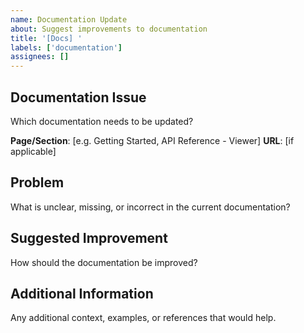 ```yaml
---
name: Documentation Update
about: Suggest improvements to documentation
title: '[Docs] '
labels: ['documentation']
assignees: []
---
```


## Documentation Issue
Which documentation needs to be updated?

**Page/Section**: [e.g. Getting Started, API Reference - Viewer]
**URL**: [if applicable]

## Problem
What is unclear, missing, or incorrect in the current documentation?

## Suggested Improvement
How should the documentation be improved?

## Additional Information
Any additional context, examples, or references that would help.
